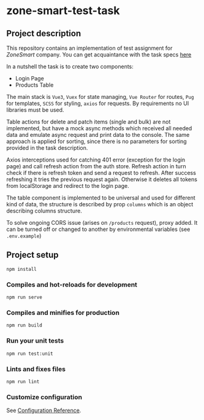 # zone-smart-test-task

## Project description

This repository contains an implementation of test assignment for _ZoneSmart_ company.
You can get acquaintance with the task specs [here](https://docs.google.com/document/d/1AjbNrSZ3-IFuRuH6KAJU9KQc306jbuvR5XXzib21xJI/edit?usp=sharing)

In a nutshell the task is to create two components:

-   Login Page
-   Products Table

The main stack is `Vue3`, `Vuex` for state managing, `Vue Router` for routes, `Pug` for templates, `SCSS` for styling, `axios` for requests.
By requirements no UI libraries must be used.

Table actions for delete and patch items (single and bulk) are not implemented, but have a mock async methods which received all needed data and emulate async request and print data to the console. The same approach is applied for sorting, since there is no parameters for sorting provided in the task description.

Axios interceptions used for catching 401 error (exception for the login page) and call refresh action from the auth store.
Refresh action in turn check if there is refresh token and send a request to refresh. After success refreshing it tries the previous request again. Otherwise it deletes all tokens from localStorage and redirect to the login page.

The table component is implemented to be universal and used for different kind of data, the structure is described by prop `columns` which is an object describing columns structure.

To solve ongoing CORS issue (arises on `/products` request), proxy added. It can be turned off or changed to another by environmental variables (see `.env.example`)

## Project setup

```
npm install
```

### Compiles and hot-reloads for development

```
npm run serve
```

### Compiles and minifies for production

```
npm run build
```

### Run your unit tests

```
npm run test:unit
```

### Lints and fixes files

```
npm run lint
```

### Customize configuration

See [Configuration Reference](https://cli.vuejs.org/config/).

